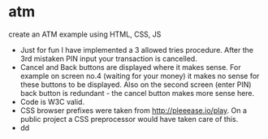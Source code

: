 # atm
create an ATM example using HTML, CSS, JS


- Just for fun I have implemented a 3 allowed tries procedure. After the 3rd mistaken PIN input your transaction is cancelled.
- Cancel and Back buttons are displayed where it makes sense. For example on screen no.4 (waiting for your money) it makes no sense for these buttons to be displayed. Also on the second screen (enter PIN) back button is redundant - the cancel button makes more sense here.
- Code is W3C valid.
- CSS browser prefixes were taken from http://pleeease.io/play. On a public project a CSS preprocessor would have taken care of this.
- dd